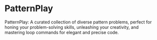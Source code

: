 # PatternPlay
PatternPlay: A curated collection of diverse pattern problems, perfect for honing your problem-solving skills, unleashing your creativity, and mastering loop commands for elegant and precise code.
